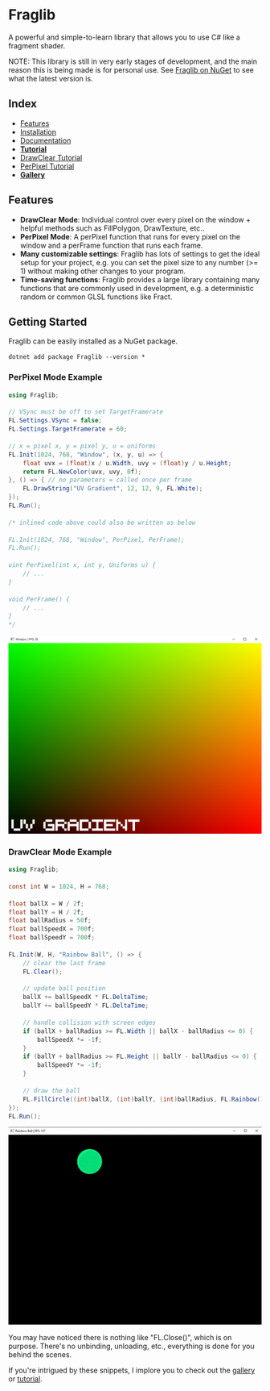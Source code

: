 # Fraglib

A powerful and simple-to-learn library that allows you to use C# like a fragment shader.

NOTE: This library is still in very early stages of development, and the main reason this is being made is for personal use. See [Fraglib on NuGet](https://www.nuget.org/packages/Fraglib) to see what the latest version is.

## Index
- [Features](https://github.com/cyprus327/Fraglib/blob/main/README.md#Features)
- [Installation](https://github.com/cyprus327/Fraglib/blob/main/README.md#Getting-Started)
- [Documentation](https://github.com/cyprus327/Fraglib/blob/main/Documentation.md)
- [**Tutorial**](https://github.com/cyprus327/Fraglib/blob/main/Tutorial.md)
- [DrawClear Tutorial](https://github.com/cyprus327/Fraglib/blob/main/Tutorial.md#DrawClear-tutorial)
- [PerPixel Tutorial](https://github.com/cyprus327/Fraglib/blob/main/Tutorial.md#perpixel-tutorial)
- [**Gallery**](https://github.com/cyprus327/Fraglib/blob/main/Gallery.md)

## Features

- **DrawClear Mode**: Individual control over every pixel on the window + helpful methods such as FillPolygon, DrawTexture, etc..
- **PerPixel Mode**: A perPixel function that runs for every pixel on the window and a perFrame function that runs each frame.
- **Many customizable settings**: Fraglib has lots of settings to get the ideal setup for your project, e.g. you can set the pixel size to any number (>= 1) without making other changes to your program.
- **Time-saving functions**: Fraglib provides a large library containing many functions that are commonly used in development, e.g. a deterministic random or common GLSL functions like Fract.

## Getting Started

Fraglib can be easily installed as a NuGet package.

```shell
dotnet add package Fraglib --version *
```

### PerPixel Mode Example
```csharp
using Fraglib;

// VSync must be off to set TargetFramerate
FL.Settings.VSync = false;
FL.Settings.TargetFramerate = 60;

// x = pixel x, y = pixel y, u = uniforms
FL.Init(1024, 768, "Window", (x, y, u) => { 
    float uvx = (float)x / u.Width, uvy = (float)y / u.Height;
    return FL.NewColor(uvx, uvy, 0f);
}, () => { // no parameters = called once per frame
    FL.DrawString("UV Gradient", 12, 12, 9, FL.White);
});
FL.Run();

/* inlined code above could also be written as below

FL.Init(1024, 768, "Window", PerPixel, PerFrame);
FL.Run();

uint PerPixel(int x, int y, Uniforms u) {
    // ...
}

void PerFrame() {
    // ...
}
*/
```
![Vertex Coord Colors](https://github.com/cyprus327/Fraglib/blob/main/.githubResources/UVGradient.png)

### DrawClear Mode Example
```csharp
using Fraglib;

const int W = 1024, H = 768;

float ballX = W / 2f;
float ballY = H / 2f;
float ballRadius = 50f;
float ballSpeedX = 700f;
float ballSpeedY = 700f;
    
FL.Init(W, H, "Rainbow Ball", () => {
    // clear the last frame
    FL.Clear();

    // update ball position
    ballX += ballSpeedX * FL.DeltaTime;
    ballY += ballSpeedY * FL.DeltaTime;

    // handle collision with screen edges
    if (ballX + ballRadius >= FL.Width || ballX - ballRadius <= 0) {
        ballSpeedX *= -1f;
    }
    if (ballY + ballRadius >= FL.Height || ballY - ballRadius <= 0) {
        ballSpeedY *= -1f;
    }

    // draw the ball
    FL.FillCircle((int)ballX, (int)ballY, (int)ballRadius, FL.Rainbow());
});
FL.Run();
```
![Rainbow Ball](https://github.com/cyprus327/Fraglib/blob/main/.githubResources/RainbowBallGIF.gif)

You may have noticed there is nothing like "FL.Close()", which is on purpose. There's no unbinding, unloading, etc., everything is done for you behind the scenes.

If you're intrigued by these snippets, I implore you to check out the [gallery](https://github.com/cyprus327/Fraglib/blob/main/Gallery.md) or [tutorial](https://github.com/cyprus327/Fraglib/blob/main/Tutorial.md).
